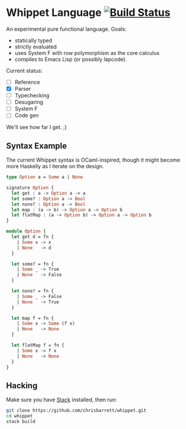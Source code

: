 # Whippet Language [![Build Status](https://travis-ci.org/chrisbarrett/whippet.svg?branch=master)](https://travis-ci.org/chrisbarrett/whippet)

An experimental pure functional language. Goals:

- statically typed
- strictly evaluated
- uses System F with row polymorphism as the core calculus
- compiles to Emacs Lisp (or possibly lapcode).

Current status:

- [ ] Reference
- [x] Parser
- [ ] Typechecking
- [ ] Desugaring
- [ ] System F
- [ ] Code gen

We'll see how far I get. ;)

## Syntax Example

The current Whippet syntax is OCaml-inspired, though it might become more
Haskelly as I iterate on the design.

```ocaml
type Option a = Some a | None

signature Option {
  let get : a -> Option a -> a
  let some? : Option a -> Bool
  let none? : Option a -> Bool
  let map : (a -> b) -> Option a -> Option b
  let flatMap : (a -> Option b) -> Option a -> Option b
}

module Option {
  let get d = fn {
    | Some x -> x
    | None   -> d
  }

  let some? = fn {
    | Some _ -> True
    | None   -> False
  }

  let none? = fn {
    | Some _ -> False
    | None   -> True
  }

  let map f = fn {
    | Some x -> Some (f x)
    | None   -> None
  }

  let flatMap f = fn {
    | Some x -> f x
    | None   -> None
  }
}
```

## Hacking

Make sure you have [Stack][] installed, then run:

```sh
git clone https://github.com/chrisbarrett/whippet.git
cd whippet
stack build
```

[Stack]: http://docs.haskellstack.org/en/stable/install_and_upgrade/
